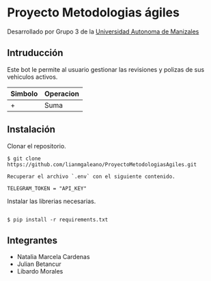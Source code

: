 # Proyecto Metodologias ágiles

Desarrollado por Grupo 3 de la [Universidad Autonoma de Manizales](https://www.autonoma.edu.co/)

## Intruducción

Este bot le permite al usuario gestionar las revisiones y polizas de sus vehiculos activos.

| Simbolo | Operacion |
| --- | --- |
| + | Suma |

## Instalación

Clonar el repositorio.

```
$ git clone https://github.com/lianmgaleano/ProyectoMetodologiasAgiles.git

Recuperar el archivo `.env` con el siguiente contenido.

```

```
TELEGRAM_TOKEN = "API_KEY"
```

Instalar las librerias necesarias.

```

$ pip install -r requirements.txt

```

## Integrantes

- Natalia Marcela Cardenas
- Julian Betancur
- Libardo Morales
